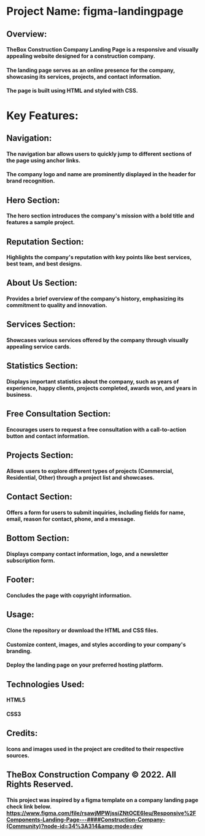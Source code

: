 # Project Name: figma-landingpage

## Overview:
#### TheBox Construction Company Landing Page is a responsive and visually appealing website designed for a construction company. 
#### The landing page serves as an online presence for the company, showcasing its services, projects, and contact information.
#### The page is built using HTML and styled with CSS.

# Key Features:

## Navigation:
#### The navigation bar allows users to quickly jump to different sections of the page using anchor links.
#### The company logo and name are prominently displayed in the header for brand recognition.

## Hero Section:
#### The hero section introduces the company's mission with a bold title and features a sample project.

## Reputation Section:
#### Highlights the company's reputation with key points like best services, best team, and best designs.

## About Us Section:
#### Provides a brief overview of the company's history, emphasizing its commitment to quality and innovation.

## Services Section:
#### Showcases various services offered by the company through visually appealing service cards.

## Statistics Section:
#### Displays important statistics about the company, such as years of experience, happy clients, projects completed, awards won, and years in business.

## Free Consultation Section:
#### Encourages users to request a free consultation with a call-to-action button and contact information.

## Projects Section:
#### Allows users to explore different types of projects (Commercial, Residential, Other) through a project list and showcases.

## Contact Section:
#### Offers a form for users to submit inquiries, including fields for name, email, reason for contact, phone, and a message.

## Bottom Section:
#### Displays company contact information, logo, and a newsletter subscription form.

## Footer:
#### Concludes the page with copyright information.

## Usage:
#### Clone the repository or download the HTML and CSS files.
#### Customize content, images, and styles according to your company's branding.
#### Deploy the landing page on your preferred hosting platform.

## Technologies Used:
#### HTML5
#### CSS3

## Credits:
#### Icons and images used in the project are credited to their respective sources.

## TheBox Construction Company © 2022. All Rights Reserved.
#### This project was inspired by a figma template on a company landing page check link below. https://www.figma.com/file/rsawjMPWjssiZNtOCE6Ieu/Responsive%2FComponents-Landing-Page---####Construction-Company-(Community)?node-id=34%3A314&amp;mode=dev

